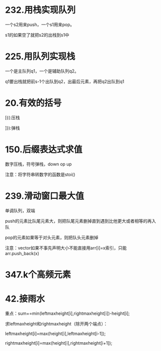 # 232.用栈实现队列
一个s2用来push，一个s1用来pop。

s1的如果空了就把s2的出栈到s1中
# 225.用队列实现栈
一个是主队列q1，一个是辅助队列q2。

q1要出栈就把前s-1个出队到q2，出最后元素，再把q2出队到q1
# 20.有效的括号
[{(:压栈

]}):弹栈
# 150.后缀表达式求值
数字压栈，符号弹栈，down op up

注意：将字符串转数字的函数是stoi()
# 239.滑动窗口最大值
单调队列，双端

push的元素比队尾元素大，则把队尾元素删掉直到遇到比他更大或者相等的再入队

pop的元素如果等于对头元素，则把队头元素删掉

注意：vector如果不事先声明大小不能直接用arr[i]=x索引，只能arr.push_back(x)
# 347.k个高频元素
# 42.接雨水
重点：sum+=min(leftmaxheight[i],rightmaxheight[i])-height[i];

求leftmaxheight和rightmaxheight（除开两个端点）：

leftmaxheight[i]=max(height[i],leftmaxheight[i-1]);

rightmaxheight[i]=max(height[i],rightmaxheight[i+1]);
